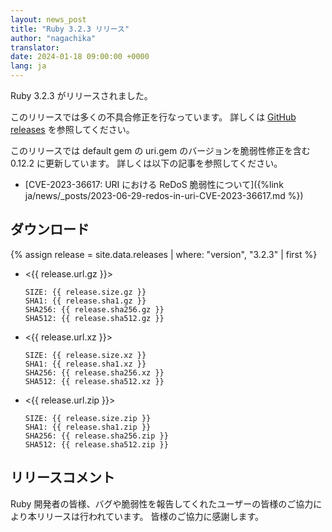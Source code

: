 ```yaml
---
layout: news_post
title: "Ruby 3.2.3 リリース"
author: "nagachika"
translator:
date: 2024-01-18 09:00:00 +0000
lang: ja
---
```


Ruby 3.2.3 がリリースされました。

このリリースでは多くの不具合修正を行なっています。
詳しくは [GitHub releases](https://github.com/ruby/ruby/releases/tag/v3_2_3) を参照してください。

このリリースでは default gem の uri.gem のバージョンを脆弱性修正を含む 0.12.2 に更新しています。
詳しくは以下の記事を参照してください。

* [CVE-2023-36617: URI における ReDoS 脆弱性について]({%link ja/news/_posts/2023-06-29-redos-in-uri-CVE-2023-36617.md %})


## ダウンロード

{% assign release = site.data.releases | where: "version", "3.2.3" | first %}

* <{{ release.url.gz }}>

      SIZE: {{ release.size.gz }}
      SHA1: {{ release.sha1.gz }}
      SHA256: {{ release.sha256.gz }}
      SHA512: {{ release.sha512.gz }}

* <{{ release.url.xz }}>

      SIZE: {{ release.size.xz }}
      SHA1: {{ release.sha1.xz }}
      SHA256: {{ release.sha256.xz }}
      SHA512: {{ release.sha512.xz }}

* <{{ release.url.zip }}>

      SIZE: {{ release.size.zip }}
      SHA1: {{ release.sha1.zip }}
      SHA256: {{ release.sha256.zip }}
      SHA512: {{ release.sha512.zip }}

## リリースコメント

Ruby 開発者の皆様、バグや脆弱性を報告してくれたユーザーの皆様のご協力により本リリースは行われています。
皆様のご協力に感謝します。
